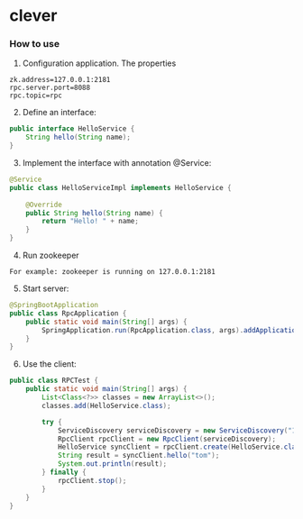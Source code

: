 # clever
### How to use
1. Configuration application. The properties
```properties
zk.address=127.0.0.1:2181
rpc.server.port=8088
rpc.topic=rpc
```

2. Define an interface:
```java
public interface HelloService { 
    String hello(String name); 
}
```
3. Implement the interface with annotation @Service:
```java
@Service
public class HelloServiceImpl implements HelloService {
    
    @Override
    public String hello(String name) {
        return "Hello! " + name;
    }
}
```
4. Run zookeeper
```
For example: zookeeper is running on 127.0.0.1:2181
```
5. Start server:
```java
@SpringBootApplication
public class RpcApplication {
    public static void main(String[] args) {
        SpringApplication.run(RpcApplication.class, args).addApplicationListener(new RpcServer());
    }
}

```
6. Use the client:

```java
public class RPCTest {
    public static void main(String[] args) {
        List<Class<?>> classes = new ArrayList<>();
        classes.add(HelloService.class);

        try {
            ServiceDiscovery serviceDiscovery = new ServiceDiscovery("127.0.0.1:2181", "rpc", classes);
            RpcClient rpcClient = new RpcClient(serviceDiscovery);
            HelloService syncClient = rpcClient.create(HelloService.class,6000l);
            String result = syncClient.hello("tom");
            System.out.println(result);
        } finally {
            rpcClient.stop();
        }
    }
}
```